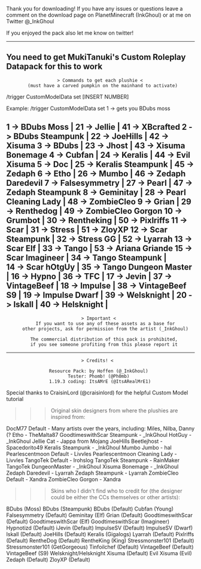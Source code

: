 Thank you for downloading! 
If you have any issues or questions leave a comment on the download page on PlanetMinecraft (InkGhoul) 
or at me on Twitter @_InkGhoul

If you enjoyed the pack also let me know on twitter!

-------------------------------------------------------------------------------------------
You need to get MukiTanuki's Custom Roleplay Datapack for this to work
------------------------------------------------------------------------------------------- 

                       > Commands to get each plushie < 
            (must have a carved pumpkin on the mainhand to activate)

/trigger CustomModelData set [INSERT NUMBER]

Example: /trigger CustomModelData set 1 -> gets you BDubs moss

1  -> BDubs Moss       |  21 -> Jellie                |  41 -> XBcrafted
2  -> BDubs Steampunk  |  22 -> JoeHills              |  42 -> Xisuma
3  -> BDubs            |  23 -> Jhost                 |  43 -> Xisuma Bonemage
4  -> Cubfan           |  24 -> Keralis               |  44 -> Evil Xisuma
5  -> Doc              |  25 -> Keralis Steampunk     |  45 -> Zedaph
6  -> Etho             |  26 -> Mumbo                 |  46 -> Zedaph Daredevil
7  -> Falsesymmetry    |  27 -> Pearl                 |  47 -> Zedaph Steampunk
8  -> Geminitay        |  28 -> Pearl Cleaning Lady   |  48 -> ZombieCleo
9  -> Grian            |  29 -> Renthedog             |  49 -> ZombieCleo Gorgon
10 -> Grumbot          |  30 -> Rentheking            |  50 -> Pixlriffs
11 -> Scar             |  31 -> Stress                |  51 -> ZloyXP
12 -> Scar Steampunk   |  32 -> Stress GG             |  52 -> Lyarrah
13 -> Scar Elf         |  33 -> Tango                 |  53 -> Ariana Griande
15 -> Scar Imagineer   |  34 -> Tango Steampunk       |  
14 -> Scar hOtgUy      |  35 -> Tango Dungeon Master  |
16 -> Hypno            |  36 -> TFC                   |
17 -> Jevin            |  37 -> VintageBeef           |
18 -> Impulse          |  38 -> VintageBeef S9        |
19 -> Impulse Dwarf    |  39 -> Welsknight            |
20 -> Iskall           |  40 -> Helsknight            |
------------------------------------------------------------------------------------------- 
                               
                                > Important <
               If you want to use any of these assets as a base for 
          other projects, ask for permission from the artist (_InkGhoul) 

             The commercial distribution of this pack is prohibited, 
             if you see someone profiting from this please report it
------------------------------------------------------------------------------------------- 
 
                                > Credits! <

                    Resource Pack: by Hoffen (@_InkGhoul)
                           Tester: Phomb! (@Ph0mb)
                    1.19.3 coding: ItsAMrE (@ItsARealMrE1)
   Special thanks to CraisinLord (@craisinlord) for the helpful Custom Model tutorial

>>> Original skin designers from where the plushies are inspired from: 

DocM77 Default - Many artists over the years, including: Miles, Nilba, Danny (?
Etho - TheMalta87
GoodtimeswithScar Steampunk - _InkGhoul
HotGuy - _InkGhoul
Jellie Cat - Jappa from Mojang
JoeHills Beetlejhost - Spacedorito49
Keralis Steampunk - _InkGhoul 
Mumbo Jumbo - hal
Pearlescentmoon Default - Livvles
Pearlescentmoon Cleaning Lady - Livvles
TangoTek Default - Irohslog
TangoTek Steampunk - RainMaker
TangoTek DungeonMaster - _InkGhoul
Xisuma Bonemage - _InkGhoul
Zedaph Daredevil - Lyarrah
Zedaph Steampunk - Lyarrah
ZombieCleo Default - Xandra
ZombieCleo Gorgon - Xandra
 
>>> Skins who I didn't find who to credit for 
(the designer could be either the CCs themselves or other artists):

BDubs (Moss)
BDubs (Steampunk)
BDubs (Default)
Cubfan (Young)
Falsesymmetry (Default)
Geminitay (Elf)
Grian (Default)
GoodtimeswithScar (Default)
GoodtimeswithScar (Elf)
GoodtimeswithScar (Imagineer)
Hypnotizd (Default)
iJevin (Default)
ImpulseSV (Default)
ImpulseSV (Dwarf)
Iskall (Default)
JoeHills (Default)
Keralis (Gigalogs)
Lyarrah (Default)
Pixlriffs (Default)
RentheDog (Default)
RentheKing (King)
Stressmonster101 (Default)
Stressmonster101 (GetGorgeous)
Tinfoilchef (Default)
VintageBeef (Default)
VintageBeef (S9)
Welsknight/Helsknight
Xisuma (Default)
Evil Xisuma (Evil)
Zedaph (Default)
ZloyXP (Default)